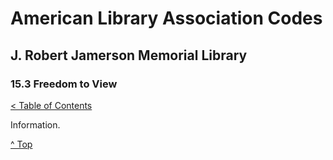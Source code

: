 [0]: ../README.md
[15.3]: freedom-to-read.md

# American Library Association Codes
## J. Robert Jamerson Memorial Library
### 15.3 Freedom to View
[< Table of Contents][0]

Information.

[^ Top][15.3]
